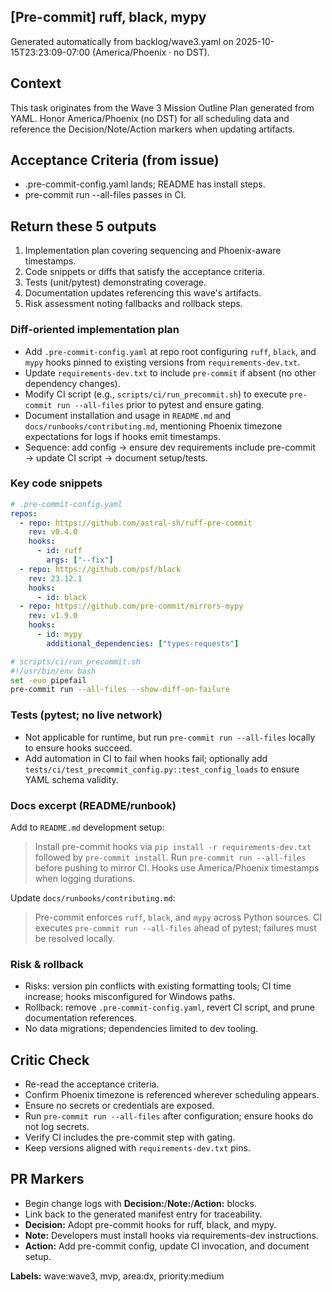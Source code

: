 ## [Pre-commit] ruff, black, mypy

Generated automatically from backlog/wave3.yaml on 2025-10-15T23:23:09-07:00 (America/Phoenix · no DST).

## Context
This task originates from the Wave 3 Mission Outline Plan generated from YAML. Honor America/Phoenix (no DST) for all scheduling data and reference the Decision/Note/Action markers when updating artifacts.

## Acceptance Criteria (from issue)
- .pre-commit-config.yaml lands; README has install steps.
- pre-commit run --all-files passes in CI.

## Return these 5 outputs
1. Implementation plan covering sequencing and Phoenix-aware timestamps.
2. Code snippets or diffs that satisfy the acceptance criteria.
3. Tests (unit/pytest) demonstrating coverage.
4. Documentation updates referencing this wave's artifacts.
5. Risk assessment noting fallbacks and rollback steps.

### Diff-oriented implementation plan
- Add `.pre-commit-config.yaml` at repo root configuring `ruff`, `black`, and `mypy` hooks pinned to existing versions from `requirements-dev.txt`.
- Update `requirements-dev.txt` to include `pre-commit` if absent (no other dependency changes).
- Modify CI script (e.g., `scripts/ci/run_precommit.sh`) to execute `pre-commit run --all-files` prior to pytest and ensure gating.
- Document installation and usage in `README.md` and `docs/runbooks/contributing.md`, mentioning Phoenix timezone expectations for logs if hooks emit timestamps.
- Sequence: add config → ensure dev requirements include pre-commit → update CI script → document setup/tests.

### Key code snippets
```yaml
# .pre-commit-config.yaml
repos:
  - repo: https://github.com/astral-sh/ruff-pre-commit
    rev: v0.4.0
    hooks:
      - id: ruff
        args: ["--fix"]
  - repo: https://github.com/psf/black
    rev: 23.12.1
    hooks:
      - id: black
  - repo: https://github.com/pre-commit/mirrors-mypy
    rev: v1.9.0
    hooks:
      - id: mypy
        additional_dependencies: ["types-requests"]
```

```bash
# scripts/ci/run_precommit.sh
#!/usr/bin/env bash
set -euo pipefail
pre-commit run --all-files --show-diff-on-failure
```

### Tests (pytest; no live network)
- Not applicable for runtime, but run `pre-commit run --all-files` locally to ensure hooks succeed.
- Add automation in CI to fail when hooks fail; optionally add `tests/ci/test_precommit_config.py::test_config_loads` to ensure YAML schema validity.

### Docs excerpt (README/runbook)
Add to `README.md` development setup:

> Install pre-commit hooks via `pip install -r requirements-dev.txt` followed by `pre-commit install`. Run `pre-commit run --all-files` before pushing to mirror CI. Hooks use America/Phoenix timestamps when logging durations.

Update `docs/runbooks/contributing.md`:

> Pre-commit enforces `ruff`, `black`, and `mypy` across Python sources. CI executes `pre-commit run --all-files` ahead of pytest; failures must be resolved locally.

### Risk & rollback
- Risks: version pin conflicts with existing formatting tools; CI time increase; hooks misconfigured for Windows paths.
- Rollback: remove `.pre-commit-config.yaml`, revert CI script, and prune documentation references.
- No data migrations; dependencies limited to dev tooling.


## Critic Check
- Re-read the acceptance criteria.
- Confirm Phoenix timezone is referenced wherever scheduling appears.
- Ensure no secrets or credentials are exposed.
- Run `pre-commit run --all-files` after configuration; ensure hooks do not log secrets.
- Verify CI includes the pre-commit step with gating.
- Keep versions aligned with `requirements-dev.txt` pins.

## PR Markers
- Begin change logs with **Decision:**/**Note:**/**Action:** blocks.
- Link back to the generated manifest entry for traceability.
- **Decision:** Adopt pre-commit hooks for ruff, black, and mypy.
- **Note:** Developers must install hooks via requirements-dev instructions.
- **Action:** Add pre-commit config, update CI invocation, and document setup.

**Labels:** wave:wave3, mvp, area:dx, priority:medium
